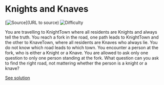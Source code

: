 # Knights and Knaves

[![Source](https://img.shields.io/badge/Source-%E2%9C%93-green.svg)](URL to source)
![Difficulty](https://img.shields.io/badge/Difficulty-easy-green.svg)

You are travelling to KnightTown where all residents are Knights and always tell the truth. You reach a fork in the road, one path leads to KnightTown and the other to KnaveTown, where all residents are Knaves who always lie. You do not know which road leads to which town. You encounter a person at the fork, who is either a Knight or a Knave.
You are allowed to ask only one question to only one person standing at the fork.
What question can you ask to find the right road, not mattering whether the person is a knight or a knave?

[See solution](solution.md)
